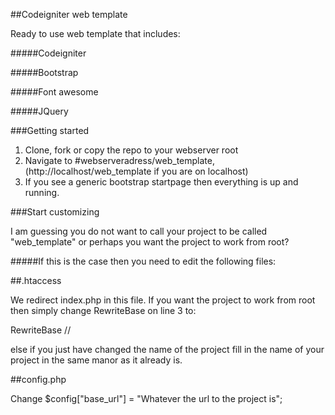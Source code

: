 ##Codeigniter web template

Ready to use web template that includes:

#####Codeigniter

#####Bootstrap

#####Font awesome

#####JQuery


###Getting started

1. Clone, fork or copy the repo to your webserver root
2. Navigate to #webserveradress/web_template, (http://localhost/web_template if you are on localhost)
3. If you see a generic bootstrap startpage then everything is up and running. 


###Start customizing

I am guessing you do not want to call your project to be called "web_template" or perhaps you want the project to work from root?

#####If this is the case then you need to edit the following files:

##.htaccess

  We redirect index.php in this file. If you want the project to work from root then simply change RewriteBase on line 3
  to: 
  
  RewriteBase //  
  
  else if you just have changed the name of the project fill in the name of your project in the same manor as it already is.
  
##config.php

  Change $config["base_url"] = "Whatever the url to the project is";




